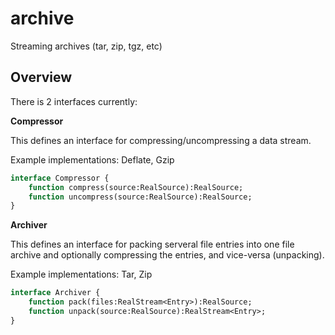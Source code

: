 # archive

Streaming archives (tar, zip, tgz, etc)

## Overview

There is 2 interfaces currently:

**Compressor**

This defines an interface for compressing/uncompressing a data stream.

Example implementations: Deflate, Gzip

```haxe
interface Compressor {
	function compress(source:RealSource):RealSource;
	function uncompress(source:RealSource):RealSource;
}
```

**Archiver**

This defines an interface for packing serveral file entries into one file archive and optionally compressing the entries, and vice-versa (unpacking).

Example implementations: Tar, Zip

```haxe
interface Archiver {
	function pack(files:RealStream<Entry>):RealSource;
	function unpack(source:RealSource):RealStream<Entry>;
}
```


